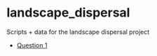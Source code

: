 # landscape_dispersal
Scripts + data for the landscape dispersal project

* [Question 1](04_Scripts_to_make_figures_and_do_stats/Question_1__characterizing_dispersal.html)